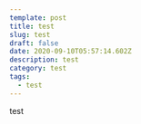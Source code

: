 ```yaml
---
template: post
title: test
slug: test
draft: false
date: 2020-09-10T05:57:14.602Z
description: test
category: test
tags:
  - test
---
```

test